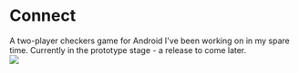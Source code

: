 Connect
=======
 A two-player checkers game for Android I've been working on in my spare time. Currently in the prototype stage - a release to come later.
<br><img src="http://andrewpinion.com/connect.jpg">
